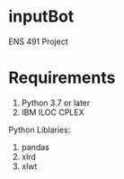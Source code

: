 # inputBot
ENS 491 Project

# Requirements
1) Python 3.7 or later
2) IBM ILOC CPLEX

Python Liblaries:
1) pandas
2) xlrd
3) xlwt